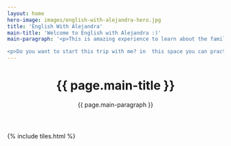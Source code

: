```yaml
---
layout: home
hero-image: images/english-with-alejandra-hero.jpg
title: 'English With Alejandra'
main-title: 'Welcome to English with Alejandra :)'
main-paragraph: '<p>This is amazing experience to learn about the family, the most important members of the society</p>

<p>Do you want to start this trip with me? in  this space you can practice different things and learn so much. Here you will find tasks to practice at home, I promise this space will be too funny!!</p>'
---
```


<header>
<h1>{{ page.main-title }}</h1>
<p>{{ page.main-paragraph }}</p>
</header>

{% include tiles.html %}
